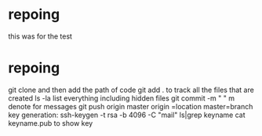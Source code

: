 # repoing
this was for the test


  # repoing
git  clone and then add the path of code
git add .                                       to track all the files that are created
ls -la                                          list everything including hidden files
git commit -m "  "                              m denote for messages
git push origin master                          origin =location master=branch
key generation: ssh-keygen -t rsa -b 4096 -C "mail"
ls|grep keyname 
cat keyname.pub                                 to show key